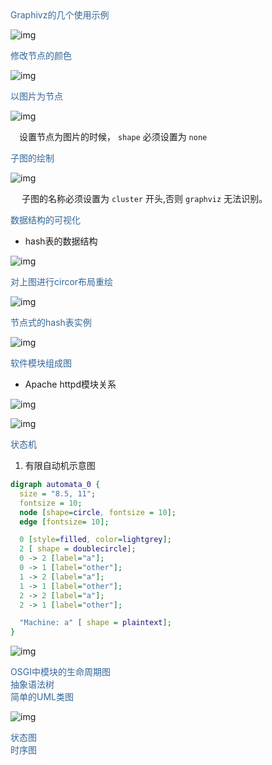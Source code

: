 <div style="color:#369">Graphivz的几个使用示例</div>

![img](data/2017/graphviz_example2.png)

<div style="color:#369">修改节点的颜色</div>

![img](data/2017/graphviz_example3.png)

<div style="color:#369">以图片为节点</div>

![img](data/2017/graphivz_example4.png)

&ensp;&ensp;设置节点为图片的时候， `shape` 必须设置为 `none`

<div style="color:#369">子图的绘制</div>

![img](data/2017/graphviz_example5.png)

&ensp;&ensp; 子图的名称必须设置为 `cluster` 开头,否则 `graphviz` 无法识别。

<div style="color:#369">数据结构的可视化</div>

-   hash表的数据结构

![img](data/2017/graphviz_example6.png)

<div style="color:#369">对上图进行circor布局重绘</div>

![img](data/2017/graphviz_example7.png)

<div style="color:#369">节点式的hash表实例</div>

![img](data/2017/graphivz_example8.png)

<div style="color:#369">软件模块组成图</div>

-   Apache httpd模块关系

![img](data/2017/graphivz_example9.png)

![img](data/2017/graphviz_example10.png)

<div style="color:#369">状态机</div>

1.  有限自动机示意图

```dot
digraph automata_0 {
  size = "8.5, 11";
  fontsize = 10;
  node [shape=circle, fontsize = 10];
  edge [fontsize= 10];

  0 [style=filled, color=lightgrey];
  2 [ shape = doublecircle];
  0 -> 2 [label="a"];
  0 -> 1 [label="other"];
  1 -> 2 [label="a"];
  1 -> 1 [label="other"];
  2 -> 2 [label="a"];
  2 -> 1 [label="other"];

  "Machine: a" [ shape = plaintext];
}
```

![img](data/2017/graphivz_example11.png)

<div style="color:#369">OSGI中模块的生命周期图</div>

<div style="color:#369">抽象语法树</div>

<div style="color:#369">简单的UML类图</div>

![img](data/2017/graphivz_example14.png)

<div style="color:#369">状态图</div>

<div style="color:#369">时序图</div>
